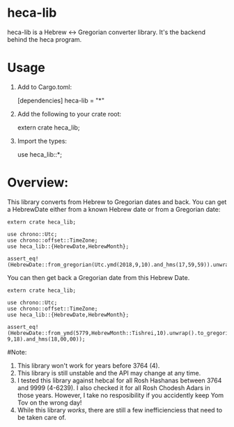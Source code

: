 # heca-lib

heca-lib is a Hebrew <-> Gregorian converter library. It's the backend behind the heca program. 


# Usage

1. Add to Cargo.toml:

    [dependencies]
    heca-lib = "*"

2. Add the following to your crate root:

    extern crate heca_lib;

3. Import the types:

    use heca_lib::*;

# Overview:

This library converts from Hebrew to Gregorian dates and back. You can get a HebrewDate either from a known Hebrew date or from a Gregorian date:

    extern crate heca_lib;
    
    use chrono::Utc;
    use chrono::offset::TimeZone;
    use heca_lib::{HebrewDate,HebrewMonth};
    
    assert_eq!(HebrewDate::from_gregorian(Utc.ymd(2018,9,10).and_hms(17,59,59)).unwrap(),HebrewDate::from_ymd(5779,HebrewMonth::Tishrei,1).unwrap());

You can then get back a Gregorian date from this Hebrew Date.

    extern crate heca_lib;
    
    use chrono::Utc;
    use chrono::offset::TimeZone;
    use heca_lib::{HebrewDate,HebrewMonth};
    
    assert_eq!(HebrewDate::from_ymd(5779,HebrewMonth::Tishrei,10).unwrap().to_gregorian(),Utc.ymd(2018, 9,18).and_hms(18,00,00));
    
#Note:

1. This library won't work for years before 3764 (4).
2. This library is still unstable and the API may change at any time.
3. I tested this library against hebcal for all Rosh Hashanas between 3764 and 9999 (4-6239). I also checked it for all Rosh Chodesh Adars in those years. However, I take no resposibility if you accidently keep Yom Tov on the wrong day!
4. While this library _works_, there are still a few inefficienciess that need to be taken care of. 
